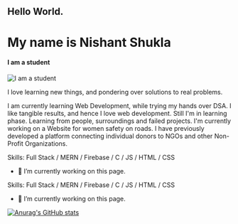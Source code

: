 ## Hello World.

# My name is Nishant Shukla

#### I am a student
![I am a student](https://i.pinimg.com/736x/43/02/ad/4302adf0779fab92df4333e26f67b93a.jpg)

I love learning new things, and pondering over solutions to real problems.

I am currently learning Web Development, while trying my hands over DSA.
I like tangible results, and hence I love web development. Still I'm in learning phase. Learning from people, surroundings and failed projects.
I'm currently working on a Website for women safety on roads. 
I have previously developed a platform connecting individual donors to NGOs and other Non-Profit Organizations.


Skills: Full Stack / MERN / Firebase / C / JS / HTML / CSS

- 🔭 I’m currently working on this page. 





Skills: Full Stack / MERN / Firebase / C / JS / HTML / CSS

- 🔭 I’m currently working on this page. 





[![Anurag's GitHub stats](https://github-readme-stats.vercel.app/api?username=niscollect)](https://github.com/anuraghazra/github-readme-stats)


<!--
**niscollect/niscollect** is a ✨ _special_ ✨ repository because its `README.md` (this file) appears on your GitHub profile.

Here are some ideas to get you started:

- 🔭 I’m currently working on ...
- 🌱 I’m currently learning ...
- 👯 I’m looking to collaborate on ...
- 🤔 I’m looking for help with ...
- 💬 Ask me about ...
- 📫 How to reach me: ...
- 😄 Pronouns: ...
- ⚡ Fun fact: ...
-->
